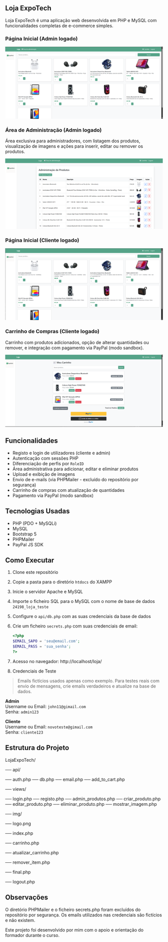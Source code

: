 ## Loja ExpoTech

Loja ExpoTech é uma aplicação web desenvolvida em PHP e MySQL com funcionalidades completas de e-commerce simples.

 ### Página Inicial (Admin logado) 
 
![Página inicial da loja - admin logado](https://raw.githubusercontent.com/Renata-Baptistelli/LojaExpoTech/main/loja/img/index-admin.png)


 ### Área de Administração (Admin logado)

Área exclusiva para administradores, com listagem dos produtos, visualização de imagens e ações para inserir, editar ou remover os produtos.

![Administração de produtos](https://raw.githubusercontent.com/Renata-Baptistelli/LojaExpoTech/main/loja/img/admin-produtos.png)



 ### Página Inicial (Cliente logado)

![Página inicial da loja - cliente logado](https://raw.githubusercontent.com/Renata-Baptistelli/LojaExpoTech/main/loja/img/index-cliente.png)


### Carrinho de Compras (Cliente logado)

Carrinho com produtos adicionados, opção de alterar quantidades ou remover, e integração com pagamento via PayPal (modo sandbox).

![Carrinho do cliente com PayPal](https://raw.githubusercontent.com/Renata-Baptistelli/LojaExpoTech/main/loja/img/carrinho-cliente.png)



## Funcionalidades

- Registo e login de utilizadores (cliente e admin)
- Autenticação com sessões PHP
- Diferenciação de perfis por `RoleID`
- Área administrativa para adicionar, editar e eliminar produtos
- Upload e exibição de imagens
- Envio de e-mails (via PHPMailer - excluído do repositório por segurança)
- Carrinho de compras com atualização de quantidades
- Pagamento via PayPal (modo sandbox)

## Tecnologias Usadas

- PHP (PDO + MySQLi)
- MySQL
- Bootstrap 5
- PHPMailer
- PayPal JS SDK

## Como Executar

1. Clone este repositório
2. Copie a pasta para o diretório `htdocs` do XAMPP
3. Inicie o servidor Apache e MySQL
4. Importe o ficheiro SQL para o MySQL com o nome de base de dados `24198_loja_teste`
5. Configure o `api/db.php` com as suas credenciais da base de dados
6. Crie um ficheiro `secrets.php` com suas credenciais de email:
   ```php
   <?php
   $EMAIL_SAPO = 'seu@email.com';
   $EMAIL_PASS = 'sua_senha';
   ?>

7. Acesso no navegador:
http://localhost/loja/

8. Credenciais de Teste

> Emails fictícios usados apenas como exemplo. Para testes reais com envio de mensagens, crie emails verdadeiros e atualize na base de dados.

**Admin**  
Username ou Email: `john11@gimail.com`  
Senha: `admin123`

**Cliente**  
Username ou Email: `novoteste@gimail.com`  
Senha: `cliente123`

## Estrutura do Projeto

LojaExpoTech/

── api/

   ── auth.php
   ── db.php
   ── email.php
   ── add_to_cart.php

── views/

   ── login.php
   ── registo.php
   ── admin_produtos.php
   ── criar_produto.php
   ── editar_produto.php
   ── eliminar_produto.php
   ── mostrar_imagem.php

── img/

   ── logo.png
   
── index.php

── carrinho.php

── atualizar_carrinho.php

── remover_item.php

── final.php

── logout.php


## Observações
O diretório PHPMailer e o ficheiro secrets.php foram excluídos do repositório por segurança.
Os emails utilizados nas credenciais são fictícios e não existem.

Este projeto foi desenvolvido por mim com o apoio e orientação do formador durante o curso.
